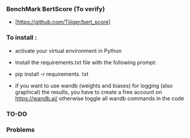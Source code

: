 ### BenchMark BertScore (To verify)
- [https://github.com/Tiiiger/bert_score]


### To install : 
- activate your virtual environment in Python
- Install the requirements.txt file with the following prompt:
- pip install -r requirements. txt

- if you want to use wandb (weights and biases) for logging (also graphical) the results, you have to create a free account on https://wandb.ai/
  otherwise toggle all wandb commands in the code
### TO-DO

### Problems
